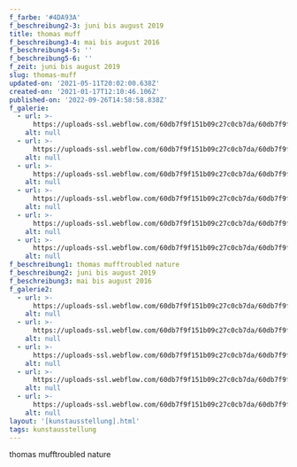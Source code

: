 ```yaml
---
f_farbe: '#4DA93A'
f_beschreibung2-3: juni bis august 2019
title: thomas muff
f_beschreibung3-4: mai bis august 2016
f_beschreibung4-5: ''
f_beschreibung5-6: ''
f_zeit: juni bis august 2019
slug: thomas-muff
updated-on: '2021-05-11T20:02:00.638Z'
created-on: '2021-01-17T12:10:46.106Z'
published-on: '2022-09-26T14:58:58.838Z'
f_galerie:
  - url: >-
      https://uploads-ssl.webflow.com/60db7f9f151b09c27c0cb7da/60db7f9f151b09d8b10cb8d4_1.jpg
    alt: null
  - url: >-
      https://uploads-ssl.webflow.com/60db7f9f151b09c27c0cb7da/60db7f9f151b09853a0cb8d6_2.jpg
    alt: null
  - url: >-
      https://uploads-ssl.webflow.com/60db7f9f151b09c27c0cb7da/60db7f9f151b09ab5b0cb8d1_3.jpg
    alt: null
  - url: >-
      https://uploads-ssl.webflow.com/60db7f9f151b09c27c0cb7da/60db7f9f151b094a370cb8d9_4.jpg
    alt: null
  - url: >-
      https://uploads-ssl.webflow.com/60db7f9f151b09c27c0cb7da/60db7f9f151b09a8d80cb8dc_5.jpg
    alt: null
  - url: >-
      https://uploads-ssl.webflow.com/60db7f9f151b09c27c0cb7da/60db7f9f151b0936f70cb8db_6.jpg
    alt: null
f_beschreibung1: thomas mufftroubled nature
f_beschreibung2: juni bis august 2019
f_beschreibung3: mai bis august 2016
f_galerie2:
  - url: >-
      https://uploads-ssl.webflow.com/60db7f9f151b09c27c0cb7da/60db7f9f151b094b480cba61_1.jpg
    alt: null
  - url: >-
      https://uploads-ssl.webflow.com/60db7f9f151b09c27c0cb7da/60db7f9f151b091d980cba5f_2.jpg
    alt: null
  - url: >-
      https://uploads-ssl.webflow.com/60db7f9f151b09c27c0cb7da/60db7f9f151b091e460cba5e_3.jpg
    alt: null
  - url: >-
      https://uploads-ssl.webflow.com/60db7f9f151b09c27c0cb7da/60db7f9f151b0916be0cba60_4.jpg
    alt: null
  - url: >-
      https://uploads-ssl.webflow.com/60db7f9f151b09c27c0cb7da/60db7f9f151b09bb6b0cba5d_5.jpg
    alt: null
layout: '[kunstausstellung].html'
tags: kunstausstellung
---
```


thomas mufftroubled nature
